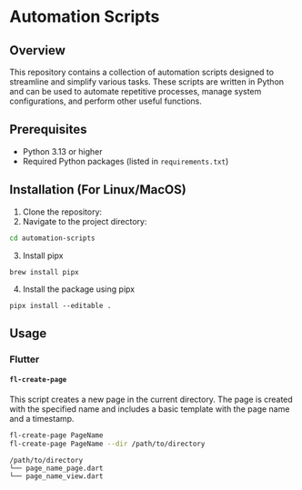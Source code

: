 # Automation Scripts
## Overview

This repository contains a collection of automation scripts designed to streamline and simplify various tasks. These scripts are written in Python and can be used to automate repetitive processes, manage system configurations, and perform other useful functions.

## Prerequisites

- Python 3.13 or higher
- Required Python packages (listed in `requirements.txt`)

## Installation (For Linux/MacOS)

1. Clone the repository:
2. Navigate to the project directory:
  ```sh
  cd automation-scripts
  ```
3. Install pipx
  ```
  brew install pipx
  ```
4. Install the package using pipx
  ```
  pipx install --editable .
  ```

## Usage

### Flutter

#### `fl-create-page`

This script creates a new page in the current directory. The page is created with the specified name and includes a basic template with the page name and a timestamp.

```sh
fl-create-page PageName
fl-create-page PageName --dir /path/to/directory
```

```
/path/to/directory
└── page_name_page.dart
└── page_name_view.dart
```